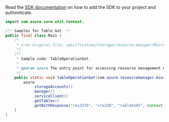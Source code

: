 Read the [SDK documentation](https://github.com/Azure/azure-sdk-for-java/blob/azure-resourcemanager_2.10.0/sdk/resourcemanager/azure-resourcemanager/README.md) on how to add the SDK to your project and authenticate.

```java
import com.azure.core.util.Context;

/** Samples for Table Get. */
public final class Main {
    /*
     * x-ms-original-file: specification/storage/resource-manager/Microsoft.Storage/stable/2021-04-01/examples/TableOperationGet.json
     */
    /**
     * Sample code: TableOperationGet.
     *
     * @param azure The entry point for accessing resource management APIs in Azure.
     */
    public static void tableOperationGet(com.azure.resourcemanager.AzureResourceManager azure) {
        azure
            .storageAccounts()
            .manager()
            .serviceClient()
            .getTables()
            .getWithResponse("res3376", "sto328", "table6185", Context.NONE);
    }
}
```
